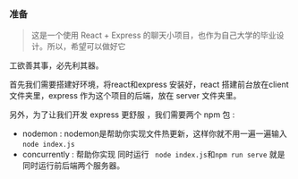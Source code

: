 ### 准备

> 这是一个使用 React + Express 的聊天小项目，也作为自己大学的毕业设计。所以，希望可以做好它

工欲善其事，必先利其器。

首先我们需要搭建好环境，将react和express 安装好，react 搭建前台放在client文件夹里，express 作为这个项目的后端，放在 server 文件夹里。

另外，为了让我们开发 express 更舒服 ，我们需要两个 npm 包 :

-  nodemon : nodemon是帮助你实现文件热更新，这样你就不用一遍一遍输入 `node index.js`
-  concurrently : 帮助你实现 同时运行 ` node index.js`和`npm run serve` 就是同时运行前后端两个服务器。